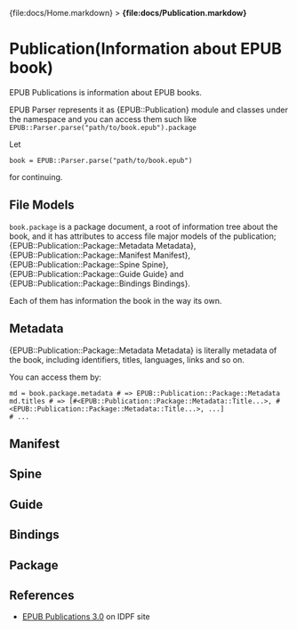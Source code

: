 {file:docs/Home.markdown} > **{file:docs/Publication.markdow}**

Publication(Information about EPUB book)
========================================

EPUB Publications is information about EPUB books.

EPUB Parser represents it as {EPUB::Publication} module and classes under the namespace and you can access them such like `EPUB::Parser.parse("path/to/book.epub").package`

Let

    book = EPUB::Parser.parse("path/to/book.epub")

for continuing.

File Models
-----------

`book.package` is a package document, a root of information tree about the book, and it has attributes to access file major models of the publication; {EPUB::Publication::Package::Metadata Metadata}, {EPUB::Publication::Package::Manifest Manifest}, {EPUB::Publication::Package::Spine Spine}, {EPUB::Publication::Package::Guide Guide} and {EPUB::Publication::Package::Bindings Bindings}.

Each of them has information the book in the way its own.

Metadata
--------

{EPUB::Publication::Package::Metadata Metadata} is literally metadata of the book, including identifiers, titles, languages, links and so on.

You can access them by:

    md = book.package.metadata # => EPUB::Publication::Package::Metadata
    md.titles # => [#<EPUB::Publication::Package::Metadata::Title...>, #<EPUB::Publication::Package::Metadata::Title...>, ...]
    # ...

Manifest
--------

Spine
-----

Guide
-----

Bindings
--------

Package
-------

References
----------

* [EPUB Publications 3.0][publications] on IDPF site

[publications]: http://www.idpf.org/epub/30/spec/epub30-publications.html
